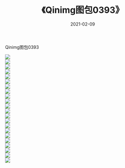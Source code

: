 ﻿---
layout: post
title:  《Qinimg图包0393》
date:   2021-02-09
img: http://imgx.orgx.ga/Qinimg图包/Qinimg图包0393/000.jpg
categories: [美女, 清纯, 唯美]
---

Qinimg图包0393

 ![](http://imgx.orgx.ga/Qinimg图包/Qinimg图包0393/001.jpg) <br>![](http://imgx.orgx.ga/Qinimg图包/Qinimg图包0393/002.jpg) <br>![](http://imgx.orgx.ga/Qinimg图包/Qinimg图包0393/003.jpg) <br>![](http://imgx.orgx.ga/Qinimg图包/Qinimg图包0393/004.jpg) <br>![](http://imgx.orgx.ga/Qinimg图包/Qinimg图包0393/005.jpg) <br>![](http://imgx.orgx.ga/Qinimg图包/Qinimg图包0393/006.jpg) <br>![](http://imgx.orgx.ga/Qinimg图包/Qinimg图包0393/007.jpg) <br>![](http://imgx.orgx.ga/Qinimg图包/Qinimg图包0393/008.jpg) <br>![](http://imgx.orgx.ga/Qinimg图包/Qinimg图包0393/009.jpg) <br>![](http://imgx.orgx.ga/Qinimg图包/Qinimg图包0393/010.jpg) <br>![](http://imgx.orgx.ga/Qinimg图包/Qinimg图包0393/011.jpg) <br>![](http://imgx.orgx.ga/Qinimg图包/Qinimg图包0393/012.jpg) <br>![](http://imgx.orgx.ga/Qinimg图包/Qinimg图包0393/013.jpg) <br>![](http://imgx.orgx.ga/Qinimg图包/Qinimg图包0393/014.jpg) <br>![](http://imgx.orgx.ga/Qinimg图包/Qinimg图包0393/015.jpg) <br>![](http://imgx.orgx.ga/Qinimg图包/Qinimg图包0393/016.jpg) <br>![](http://imgx.orgx.ga/Qinimg图包/Qinimg图包0393/017.jpg) <br>![](http://imgx.orgx.ga/Qinimg图包/Qinimg图包0393/018.jpg) <br>![](http://imgx.orgx.ga/Qinimg图包/Qinimg图包0393/019.jpg) <br>![](http://imgx.orgx.ga/Qinimg图包/Qinimg图包0393/020.jpg) <br>![](http://imgx.orgx.ga/Qinimg图包/Qinimg图包0393/021.jpg) <br>![](http://imgx.orgx.ga/Qinimg图包/Qinimg图包0393/022.jpg) <br>